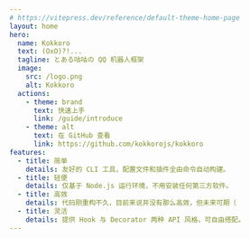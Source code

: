 ```yaml
---
# https://vitepress.dev/reference/default-theme-home-page
layout: home
hero:
  name: Kokkoro
  text: (OxO)?!...
  tagline: とある咕咕の QQ 机器人框架
  image:
    src: /logo.png
    alt: Kokkoro
  actions:
    - theme: brand
      text: 快速上手
      link: /guide/introduce
    - theme: alt
      text: 在 GitHub 查看
      link: https://github.com/kokkorojs/kokkoro
features:
  - title: 简单
    details: 友好的 CLI 工具，配置文件和插件全由命令自动构建。
  - title: 轻便
    details: 仅基于 Node.js 运行环境，不用安装任何第三方软件。
  - title: 高效
    details: 代码刚重构不久，目前来说并没有那么高效，但未来可期（
  - title: 灵活
    details: 提供 Hook 与 Decorator 两种 API 风格，可自由搭配。
---
```

